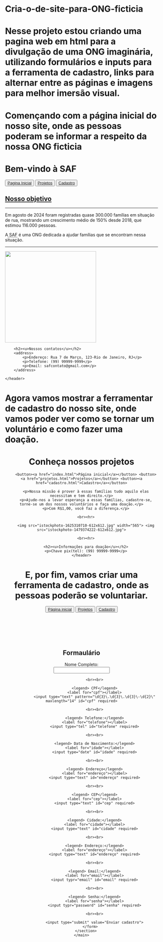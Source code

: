 # Cria-o-de-site-para-ONG-ficticia
# Nesse projeto estou criando uma pagina web em html para a divulgação de uma ONG imaginária, utilizando formulários e inputs para a ferramenta de cadastro, links para alternar entre as páginas e imagens para melhor imersão visual.

# Començando com a página inicial do nosso site, onde as pessoas poderam se informar a respeito da nossa ONG ficticia

<!--Começando com a estrutura básica em HTML-->
<!DOCTYPE html>
<html lang="pt-br">
<head>
    <meta charset="UTF-8">
    <meta http-equiv="X-UA-Compatible" content="IE-edge">
    <meta name="viewport" content="width=device-width, initial-scale=1.0">
    <title>SAF</title>
</head>
<body>
    <hearder>
        <h1>Bem-vindo à SAF</h1>
        <button><a href="index.html">Pagina Inicial</a></button>   <button><a href="projetos.html">Projetos</a></button>   <button><a href="cadastro.html">Cadastro</a></button>
        <h2><u>Nosso objetivo</u></h2>
        <hr>
        <p>Em agosto de 2024 foram registradas quase 300.000 famílias em situação de rua, mostrando um crescimento médio de 150% desde 2018, que estimou 116.000 pessoas.</p>
        <p>A<abbr title="Suporte de Apoio as Famílias"> SAF</abbr> é uma ONG dedicada a ajudar famílias que se encontram nessa situação.</p>
        <hr>
        <img src="pexels-pavel-danilyuk-6340686.jpg" width="300">
        
        <h2><u>Nossos contatos</u></h2>
        <address>
            <p>Endereço: Rua 7 de Março, 123-Rio de Janeiro, RJ</p>
            <p>Telefone: (99) 99999-9999</p>
            <p>Email: safcontato@gmail.com</p>
        </address>

    </header>
</body>
</html>


# Agora vamos mostrar a ferramentar de cadastro do nosso site, onde vamos poder ver como se tornar um voluntário e como fazer uma doação.

<!DOCTYPE html>
<html lang="pt-br">
<head>
    <meta charset="UTF-8">
    <meta name="viewport" content="width=device-width, initial-scale=1.0">
    <title>SAF-Projetos</title>
</head>
<body>
    <header>
        <h1>Conheça nossos projetos</h1>
        
        <button><a href="index.html">Página inicial</a></button> <button><a href="projetos.html">Projetos</a></button> <button><a href="cadastro.html">Cadastro</a></button>
        
        <p>Nossa missão é prover à essas famílias tudo aquilo elas necessitam e tem direito.</p>
        <p>Ajude-nos a levar esperança a essas famílias, cadastre-se, torne-se um dos nossos voluntários e faça uma doação.</p>
        <p>Com R$1,00, você faz a diferença.</p>
        
        <br><hr>

        <img src="istockphoto-1625310710-612x612.jpg" width="565"> <img src="istockphoto-1479374222-612x612.jpg">

        <br><hr>

        <h2><u>Informações para doação</u></h2>
        <p>Chave pix(tel): (99) 99999-9999</p>
    </header>
</body>
</html>

# E, por fim, vamos criar uma ferramenta de cadastro, onde as pessoas poderão se voluntariar.

<!DOCTYPE html>
<html lang="pt-br">
<head>
    <meta charset="UTF-8">
    <meta name="viewport" content="width=device-width, initial-scale=1.0">
    <title>SAF-Cadastro</title>
</head>
<body>
    <main>
        <header>
            <button><a href="index.html">Página inicial</a></button>  <button><a href="projetos.html">Projetos</a></button>  <button><a href="cadastro.html">Cadastro</a></button>
        </header>
            <br><br>
        <section>
            <h2>Formaulário</h2>
            <form>
                <legend> Nome Completo:</legend>
                <label for="nome"></label>
                <input type="text" id="nome" required>

                <br><br>
                
                <legend> CPF</legend>
                <label for="cpf"></label>
                <input type="text" pattern="\d{3}\.\d{3}\.\d{3}\-\d{2}\" maxlength="14" id="cpf" required>
                
                <br><br>
                
                <legend> Telefone:</legend>
                <label for="telefone"></label>
                <input type="tel" id="telefone" required>
                
                <br><br>
                
                <legend> Data de Nascimento:</legend>
                <label for="idade"></label>
                <input type="date" id="idade" required>
                
                <br><br>
                
                <legend> Endereço</legend>
                <label for="endereço"></label>
                <input type="text" id="endereço" required>
                
                <br><br>
                
                <legend> CEP</legend>
                <label for="cep"></label>
                <input type="text" id="cep" required>
                
                <br><br>
                
                <legend> Cidade:</legend>
                <label for="cidade"></label>
                <input type="text" id="cidade" required>
                
                <br><br>
                
                <legend> Endereço:</legend>
                <label for="endereço"></label>
                <input type="text" id="endereço" required>
                
                <br><br>
                
                <legend> Email:</legend>
                <label for="email"></label>
                <input typr="email" id="email" required>
                
                <br><br>
                
                <legend> Senha:</legend>
                <label for="senha"></label>
                <input typr="password" id="senha" required>
                
                <br><br>
                
                <input type="submit" value="Enviar cadastro">
            </form>
        </section>
    </main>
</body>
</html>
